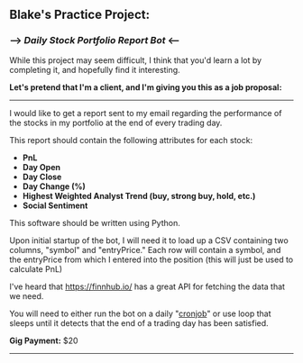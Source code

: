 ## Blake's Practice Project:

### --> _Daily Stock Portfolio Report Bot_ <--

While this project may seem difficult, I think that you'd learn a lot by completing it, and hopefully find it interesting.

**Let's pretend that I'm a client, and I'm giving you this as a job proposal:**

___

I would like to get a report sent to my email regarding the performance of the stocks in my portfolio at the end of every trading day.

This report should contain the following attributes for each stock:
- **PnL**
- **Day Open**
- **Day Close**
- **Day Change (%)**
- **Highest Weighted Analyst Trend (buy, strong buy, hold, etc.)**
- **Social Sentiment**

This software should be written using Python.

Upon initial startup of the bot, I will need it to load up a CSV containing two columns, "symbol" and "entryPrice."
Each row will contain a symbol, and the entryPrice from which I entered into the position (this will just be used to calculate PnL)

I've heard that https://finnhub.io/ has a great API for fetching the data that we need.

You will need to either run the bot on a daily "[cronjob](https://code.tutsplus.com/tutorials/scheduling-tasks-with-cron-jobs--net-8800)" or use loop that sleeps until it detects that the end of a trading day has been satisfied.

**Gig Payment:** $20

___